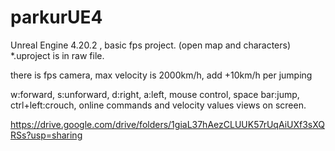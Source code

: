 # parkurUE4
Unreal Engine 4.20.2 , basic fps project. (open map and characters)
*.uproject is in raw file.

there is fps camera, 
max velocity is 2000km/h, 
add +10km/h per jumping

w:forward,
s:unforward,
d:right,
a:left,
mouse control,
space bar:jump,
ctrl+left:crouch,
online commands and velocity values views on screen.


https://drive.google.com/drive/folders/1giaL37hAezCLUUK57rUqAiUXf3sXQRSs?usp=sharing
